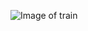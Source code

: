![Image of train](https://www.afrik21.africa/wp-content/uploads/2019/01/shutterstock_704765509-1-800x400.jpg)
